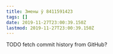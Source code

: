 ```yaml
---
title: Змены ў 8411591423
tags: []
date: 2019-11-27T23:00:39.150Z
lastmod: 2019-11-27T23:00:39.150Z
---
```


TODO fetch commit history from GitHub?
